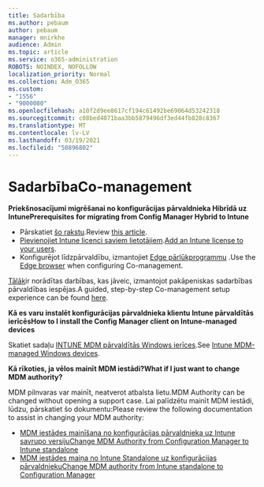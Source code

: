 ```yaml
---
title: Sadarbība
ms.author: pebaum
author: pebaum
manager: mnirkhe
audience: Admin
ms.topic: article
ms.service: o365-administration
ROBOTS: NOINDEX, NOFOLLOW
localization_priority: Normal
ms.collection: Adm_O365
ms.custom:
- "1556"
- "9000080"
ms.openlocfilehash: a10f2d9ee8617cf194c61492be69064d53242318
ms.sourcegitcommit: c08bed4071baa3bb5879496df3ed44fb828c8367
ms.translationtype: MT
ms.contentlocale: lv-LV
ms.lasthandoff: 03/19/2021
ms.locfileid: "50896802"
---
```

# <a name="co-management"></a><span data-ttu-id="1cc50-102">Sadarbība</span><span class="sxs-lookup"><span data-stu-id="1cc50-102">Co-management</span></span>

<span data-ttu-id="1cc50-103">**Priekšnosacījumi migrēšanai no konfigurācijas pārvaldnieka Hibrīdā uz Intune**</span><span class="sxs-lookup"><span data-stu-id="1cc50-103">**Prerequisites for migrating from Config Manager Hybrid to Intune**</span></span>

- <span data-ttu-id="1cc50-104">Pārskatiet [šo rakstu](https://docs.microsoft.com/mem/configmgr/mdm/understand/what-happened-to-hybrid).</span><span class="sxs-lookup"><span data-stu-id="1cc50-104">Review [this article](https://docs.microsoft.com/mem/configmgr/mdm/understand/what-happened-to-hybrid).</span></span>
- <span data-ttu-id="1cc50-105">[Pievienojiet Intune licenci saviem lietotājiem](https://docs.microsoft.com/mem/intune/fundamentals/licenses-assign).</span><span class="sxs-lookup"><span data-stu-id="1cc50-105">[Add an Intune license to your users](https://docs.microsoft.com/mem/intune/fundamentals/licenses-assign).</span></span>
- <span data-ttu-id="1cc50-106">Konfigurējot līdzpārvaldību, izmantojiet [Edge pārlūkprogrammu](https://www.microsoft.com/edge) .</span><span class="sxs-lookup"><span data-stu-id="1cc50-106">Use the [Edge browser](https://www.microsoft.com/edge) when configuring Co-management.</span></span>

<span data-ttu-id="1cc50-107">[Tālāk](https://admin.microsoft.com/AdminPortal/Home?#/modernonboarding/comanagesetupguide)ir norādītas darbības, kas jāveic, izmantojot pakāpeniskas sadarbības pārvaldības iespējas.</span><span class="sxs-lookup"><span data-stu-id="1cc50-107">A guided, step-by-step Co-management setup experience can be found [here](https://admin.microsoft.com/AdminPortal/Home?#/modernonboarding/comanagesetupguide).</span></span>

<span data-ttu-id="1cc50-108">**Kā es varu instalēt konfigurācijas pārvaldnieka klientu Intune pārvaldītās ierīcēs**</span><span class="sxs-lookup"><span data-stu-id="1cc50-108">**How to I install the Config Manager client on Intune-managed devices**</span></span>

<span data-ttu-id="1cc50-109">Skatiet sadaļu [INTUNE MDM pārvaldītās Windows ierīces](https://docs.microsoft.com/mem/configmgr/core/clients/deploy/deploy-clients-to-windows-computers#bkmk_mdm).</span><span class="sxs-lookup"><span data-stu-id="1cc50-109">See [Intune MDM-managed Windows devices](https://docs.microsoft.com/mem/configmgr/core/clients/deploy/deploy-clients-to-windows-computers#bkmk_mdm).</span></span>

<span data-ttu-id="1cc50-110">**Kā rīkoties, ja vēlos mainīt MDM iestādi?**</span><span class="sxs-lookup"><span data-stu-id="1cc50-110">**What if I just want to change MDM authority?**</span></span>

<span data-ttu-id="1cc50-111">MDM pilnvaras var mainīt, neatverot atbalsta lietu.</span><span class="sxs-lookup"><span data-stu-id="1cc50-111">MDM Authority can be changed without opening a support case.</span></span> <span data-ttu-id="1cc50-112">Lai palīdzētu mainīt MDM iestādi, lūdzu, pārskatiet šo dokumentu:</span><span class="sxs-lookup"><span data-stu-id="1cc50-112">Please review the following documentation to assist in changing your MDM authority:</span></span>

- [<span data-ttu-id="1cc50-113">MDM iestādes mainīšana no konfigurācijas pārvaldnieka uz Intune savrupo versiju</span><span class="sxs-lookup"><span data-stu-id="1cc50-113">Change MDM Authority from Configuration Manager to Intune standalone</span></span>](https://docs.microsoft.com/mem/configmgr/mdm/understand/what-happened-to-hybrid)
- [<span data-ttu-id="1cc50-114">MDM iestādes maiņa no Intune Standalone uz konfigurācijas pārvaldnieku</span><span class="sxs-lookup"><span data-stu-id="1cc50-114">Change MDM authority from Intune standalone to Configuration Manager</span></span>](https://docs.microsoft.com/mem/configmgr/mdm/understand/what-happened-to-hybrid)
